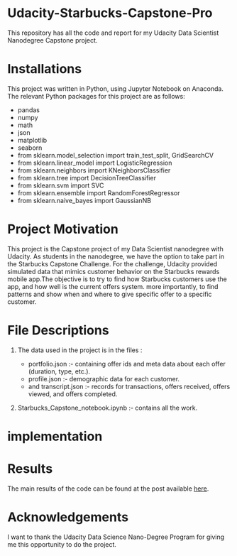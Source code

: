 # Udacity-Starbucks-Capstone-Pro
This repository has all the code and report for my Udacity Data Scientist Nanodegree Capstone project.

# Installations
This project was written in Python, using Jupyter Notebook on Anaconda. The relevant Python packages for this project are as follows:

   * pandas
   * numpy
   * math
   * json
   * matplotlib
   * seaborn
   * from sklearn.model_selection import train_test_split, GridSearchCV
   * from sklearn.linear_model import LogisticRegression
   * from sklearn.neighbors import KNeighborsClassifier
   * from sklearn.tree import DecisionTreeClassifier
   * from sklearn.svm import SVC
   * from sklearn.ensemble import RandomForestRegressor
   * from sklearn.naive_bayes import GaussianNB 
   
  
# Project Motivation
This project is the Capstone project of my Data Scientist nanodegree with Udacity. As students in the nanodegree, we have the option to take part in the Starbucks Capstone Challenge. For the challenge, Udacity provided simulated data that mimics customer behavior on the Starbucks rewards mobile app.The objective is to try to find how Starbucks customers use the app, and how well is the current offers system. more importantly, to find patterns and show when and where to give specific offer to a specific customer.
  
# File Descriptions

1. The data used in the project is in the files : 
     * portfolio.json :-  containing offer ids and meta data about each offer (duration, type, etc.).
     * profile.json :- demographic data for each customer.
     * and transcript.json :- records for transactions, offers received, offers viewed, and offers completed.
     
2. Starbucks_Capstone_notebook.ipynb :- contains all the work.


# implementation

 
# Results
The main results of the code can be found at the post available [here](https://medium.com/@rabhimanyu509/starbucks-project-9ca045b6a66c).
  
# Acknowledgements
I want to thank the Udacity Data Science Nano-Degree Program for giving me this opportunity to do the project.

  
